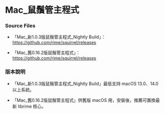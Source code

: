 # Mac_鼠鬚管主程式

### Source Files

- 「Mac_新1.0.3版鼠鬚管主程式_Nightly Build」：https://github.com/rime/squirrel/releases

- 「Mac_舊0.16.2版鼠鬚管主程式」：https://github.com/rime/squirrel/releases

### 版本說明

- 「Mac_新1.0.3版鼠鬚管主程式_Nightly Build」最低支持 macOS 13.0、14.0 以上系統。

- 「Mac_舊0.16.2版鼠鬚管主程式」供舊版 macOS 用，安裝後，推薦可置換最新 librime 核心。


